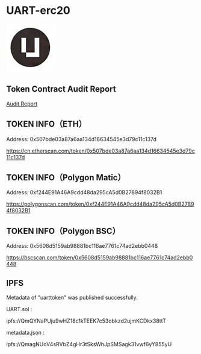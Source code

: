 # UART-erc20

![Image text](https://raw.githubusercontent.com/uni-arts-chain/UART-erc20/master/uart_128.png)

## Token Contract Audit Report

[Audit Report](https://github.com/uni-arts-chain/UART-erc20/blob/master/REP-Uart%20Token-2021-06-24.pdf)

## TOKEN INFO（ETH）
Address: 0x507bde03a87a6aa134d16634545e3d79c11c137d

https://cn.etherscan.com/token/0x507bde03a87a6aa134d16634545e3d79c11c137d

## TOKEN INFO（Polygon Matic）
Address: 0xf244E91A46A9cdd48da295cA5d0B27894f8032B1

https://polygonscan.com/token/0xf244E91A46A9cdd48da295cA5d0B27894f8032B1

## TOKEN INFO（Polygon BSC）
Address: 0x5608d5159ab98881bc116ae7761c74ad2ebb0448

https://bscscan.com/token/0x5608d5159ab98881bc116ae7761c74ad2ebb0448

## IPFS
Metadata of "uarttoken" was published successfully.

UART.sol : 

ipfs://QmQYNaPUju9wHZ18c1kTEEK7c53obkzd2ujmKCDkx38ttT

metadata.json : 

ipfs://QmagNUoV4sRVbZ4gHr3tSksWhJpSMSagk31vwf6yY855yU

